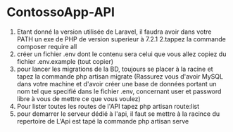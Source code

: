 # ContossoApp-API

1. Etant donné la version utilisée de Laravel, il faudra avoir dans votre PATH un exe de PHP de version superieur à 7.2.1
2.tappez la commande composer require all 
3. créer un fichier .env dont le contenu sera celui que vous allez copiez du fichier .env.example (tout copier)
4. pour lancer les migrations de la BD, toujours se placer à la racine et tapez la commande
php artisan migrate (Rassurez vous d'avoir MySQL dans votre machine et d'avoir créer une base de données portant un nom tel que specifié dans le fichier .env,
concernant user et password libre à vous de mettre ce que vous voulez)
5. Pour lister toutes les routes de l'API tapez php artisan route:list
6. pour demarrer le serveur dédié à l'api, il faut se mettre à la racince du repertoire de L'Api est tapé la commande 
php artisan serve

